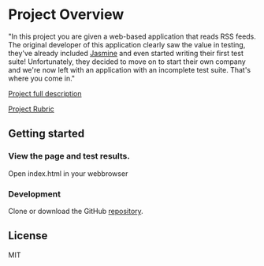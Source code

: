 # Project Overview

"In this project you are given a web-based application that reads RSS feeds. The original developer of this application clearly saw the value in testing, they've already included [Jasmine](http://jasmine.github.io/) and even started writing their first test suite! Unfortunately, they decided to move on to start their own company and we're now left with an application with an incomplete test suite. That's where you come in." 

[Project full description](https://classroom.udacity.com/nanodegrees/nd001/parts/00113454017/modules/344255859875461/lessons/3442558598239847/concepts/34347387230923)

[Project Rubric](https://review.udacity.com/#!/projects/3442558598/rubric)

## Getting started

### View the page and test results.

Open index.html in your webbrowser


### Development
Clone or download the GitHub [repository](https://github.com/Moghan/feedreader.git).


## License

MIT